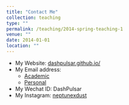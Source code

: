 ```yaml
---
title: "Contact Me"
collection: teaching
type: ""
permalink: /teaching/2014-spring-teaching-1
venue: ""
date: 2014-01-01
location: ""
---
```


* My Website: [dashpulsar.github.io/](https://dashpulsar.github.io/)
* My Email address:
    * [Academic](zj69@sussex.ac.uk)
    * [Personal](Zhengyang_Jin@outlook.com)
* My Wechat ID: DashPulsar
* My Instagram: [neptunexdust](https://www.instagram.com/neptunexdust)
